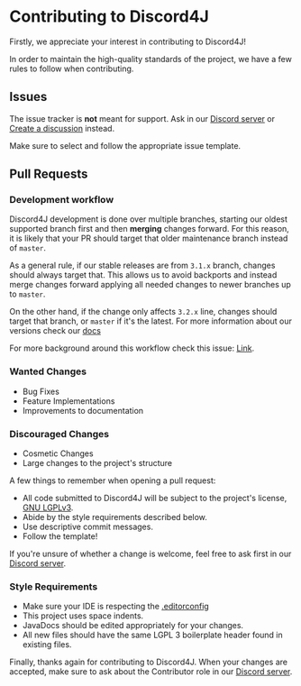 # Contributing to Discord4J

Firstly, we appreciate your interest in contributing to Discord4J!

In order to maintain the high-quality standards of the project, we have a few rules to follow when contributing.

## Issues

The issue tracker is **not** meant for support. Ask in our [Discord server](https://discord.gg/d4j) or
[Create a discussion](https://github.com/Discord4J/Discord4J/discussions) instead.

Make sure to select and follow the appropriate issue template.

## Pull Requests

### Development workflow

Discord4J development is done over multiple branches, starting our oldest supported branch first and then **merging**
changes forward. For this reason, it is likely that your PR should target that older maintenance branch instead of
`master`.

As a general rule, if our stable releases are from `3.1.x` branch, changes should always target that. This allows
us to avoid backports and instead merge changes forward applying all needed changes to newer branches up to `master`.

On the other hand, if the change only affects `3.2.x` line, changes should target that branch, or `master` if it's the
latest. For more information about our versions check our [docs](https://docs.discord4j.com/versions)

For more background around this workflow check this issue: [Link](https://github.com/reactor/reactor-core/issues/1225).

### Wanted Changes

* Bug Fixes
* Feature Implementations
* Improvements to documentation

### Discouraged Changes

* Cosmetic Changes
* Large changes to the project's structure

A few things to remember when opening a pull request:

* All code submitted to Discord4J will be subject to the project's license, [GNU LGPLv3](../LICENSE.txt).
* Abide by the style requirements described below.
* Use descriptive commit messages.
* Follow the template!

If you're unsure of whether a change is welcome, feel free to ask first in our [Discord server](https://discord.gg/d4j).

### Style Requirements

* Make sure your IDE is respecting the [.editorconfig](../.editorconfig)
* This project uses space indents.
* JavaDocs should be edited appropriately for your changes.
* All new files should have the same LGPL 3 boilerplate header found in existing files.

Finally, thanks again for contributing to Discord4J. When your changes are accepted, make sure to ask about the
Contributor role in our [Discord server](https://discord.gg/d4j).
